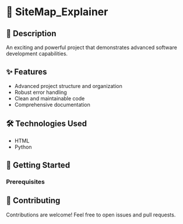 # 🚀 SiteMap_Explainer

## 📝 Description
An exciting and powerful project that demonstrates advanced software development capabilities.

## ✨ Features
- Advanced project structure and organization
- Robust error handling
- Clean and maintainable code
- Comprehensive documentation

## 🛠️ Technologies Used
- HTML
- Python

## 🚀 Getting Started

### Prerequisites

## 🤝 Contributing
Contributions are welcome! Feel free to open issues and pull requests.
